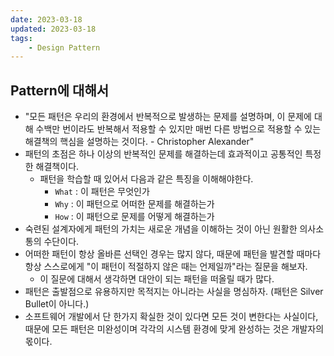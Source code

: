 ```yaml
---
date: 2023-03-18
updated: 2023-03-18
tags:
    - Design Pattern
---
```


## Pattern에 대해서
- "모든 패턴은 우리의 환경에서 반복적으로 발생하는 문제를 설명하며, 이 문제에 대해 수백만 번이라도 반복해서 적용할 수 있지만 매번 다른 방법으로 적용할 수 있는 해결책의 핵심을 설명하는 것이다. - Christopher Alexander"
- 패턴의 초점은 하나 이상의 반복적인 문제를 해결하는데 효과적이고 공통적인 특정한 해결책이다.
  - 패턴을 학습할 때 있어서 다음과 같은 특징을 이해해야한다.
    - `What` : 이 패턴은 무엇인가 
    - `Why` : 이 패턴으로 어떠한 문제를 해결하는가
    - `How` : 이 패턴으로 문제를 어떻게 해결하는가
- 숙련된 설계자에게 패턴의 가치는 새로운 개념을 이해하는 것이 아닌 원활한 의사소통의 수단이다.
- 어떠한 패턴이 항상 올바른 선택인 경우는 많지 않다, 때문에 패턴을 발견할 때마다 항상 스스로에게 "이 패턴이 적절하지 않은 때는 언제일까"라는 질문을 해보자.
  - 이 질문에 대해서 생각하면 대안이 되는 패턴을 떠올릴 때가 많다.
- 패턴은 출발점으로 유용하지만 목적지는 아니라는 사실을 명심하자. (패턴은 Silver Bullet이 아니다.)
- 소프트웨어 개발에서 단 한가지 확실한 것이 있다면 모든 것이 변한다는 사실이다, 때문에 모든 패턴은 미완성이며 각각의 시스템 환경에 맞게 완성하는 것은 개발자의 몫이다.
